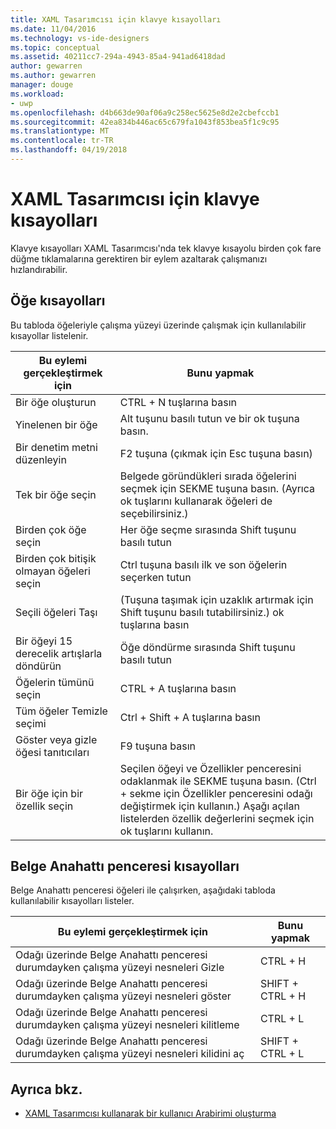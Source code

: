 ```yaml
---
title: XAML Tasarımcısı için klavye kısayolları
ms.date: 11/04/2016
ms.technology: vs-ide-designers
ms.topic: conceptual
ms.assetid: 40211cc7-294a-4943-85a4-941ad6418dad
author: gewarren
ms.author: gewarren
manager: douge
ms.workload:
- uwp
ms.openlocfilehash: d4b663de90af06a9c258ec5625e8d2e2cbefccb1
ms.sourcegitcommit: 42ea834b446ac65c679fa1043f853bea5f1c9c95
ms.translationtype: MT
ms.contentlocale: tr-TR
ms.lasthandoff: 04/19/2018
---
```

# <a name="keyboard-shortcuts--for-xaml-designer"></a>XAML Tasarımcısı için klavye kısayolları
Klavye kısayolları XAML Tasarımcısı'nda tek klavye kısayolu birden çok fare düğme tıklamalarına gerektiren bir eylem azaltarak çalışmanızı hızlandırabilir.

## <a name="element-shortcuts"></a>Öğe kısayolları
 Bu tabloda öğeleriyle çalışma yüzeyi üzerinde çalışmak için kullanılabilir kısayollar listelenir.

|**Bu eylemi gerçekleştirmek için**|**Bunu yapmak**|
|--------------------------------|-----------------|
|Bir öğe oluşturun|CTRL + N tuşlarına basın|
|Yinelenen bir öğe|Alt tuşunu basılı tutun ve bir ok tuşuna basın.|
|Bir denetim metni düzenleyin|F2 tuşuna (çıkmak için Esc tuşuna basın)|
|Tek bir öğe seçin|Belgede göründükleri sırada öğelerini seçmek için SEKME tuşuna basın. (Ayrıca ok tuşlarını kullanarak öğeleri de seçebilirsiniz.)|
|Birden çok öğe seçin|Her öğe seçme sırasında Shift tuşunu basılı tutun|
|Birden çok bitişik olmayan öğeleri seçin|Ctrl tuşuna basılı ilk ve son öğelerin seçerken tutun|
|Seçili öğeleri Taşı|(Tuşuna taşımak için uzaklık artırmak için Shift tuşunu basılı tutabilirsiniz.) ok tuşlarına basın|
|Bir öğeyi 15 derecelik artışlarla döndürün|Öğe döndürme sırasında Shift tuşunu basılı tutun|
|Öğelerin tümünü seçin|CTRL + A tuşlarına basın|
|Tüm öğeler Temizle seçimi|Ctrl + Shift + A tuşlarına basın|
|Göster veya gizle öğesi tanıtıcıları|F9 tuşuna basın|
|Bir öğe için bir özellik seçin|Seçilen öğeyi ve Özellikler penceresini odaklanmak ile SEKME tuşuna basın. (Ctrl + sekme için Özellikler penceresini odağı değiştirmek için kullanın.) Aşağı açılan listelerden özellik değerlerini seçmek için ok tuşlarını kullanın.|

## <a name="document-outline-window-shortcuts"></a>Belge Anahattı penceresi kısayolları
 Belge Anahattı penceresi öğeleri ile çalışırken, aşağıdaki tabloda kullanılabilir kısayolları listeler.

|**Bu eylemi gerçekleştirmek için**|**Bunu yapmak**|
|--------------------------------|-----------------|
|Odağı üzerinde Belge Anahattı penceresi durumdayken çalışma yüzeyi nesneleri Gizle|CTRL + H|
|Odağı üzerinde Belge Anahattı penceresi durumdayken çalışma yüzeyi nesneleri göster|SHIFT + CTRL + H|
|Odağı üzerinde Belge Anahattı penceresi durumdayken çalışma yüzeyi nesneleri kilitleme|CTRL + L|
|Odağı üzerinde Belge Anahattı penceresi durumdayken çalışma yüzeyi nesneleri kilidini aç|SHIFT + CTRL + L|

## <a name="see-also"></a>Ayrıca bkz.

- [XAML Tasarımcısı kullanarak bir kullanıcı Arabirimi oluşturma](../designers/creating-a-ui-by-using-xaml-designer-in-visual-studio.md)